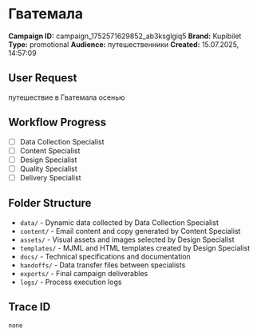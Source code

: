 # Гватемала

**Campaign ID:** campaign_1752571629852_ab3ksglgiq5
**Brand:** Kupibilet
**Type:** promotional
**Audience:** путешественники
**Created:** 15.07.2025, 14:57:09

## User Request
путешествие в Гватемала осенью

## Workflow Progress
- [ ] Data Collection Specialist
- [ ] Content Specialist  
- [ ] Design Specialist
- [ ] Quality Specialist
- [ ] Delivery Specialist

## Folder Structure

- `data/` - Dynamic data collected by Data Collection Specialist
- `content/` - Email content and copy generated by Content Specialist
- `assets/` - Visual assets and images selected by Design Specialist
- `templates/` - MJML and HTML templates created by Design Specialist
- `docs/` - Technical specifications and documentation
- `handoffs/` - Data transfer files between specialists
- `exports/` - Final campaign deliverables
- `logs/` - Process execution logs

## Trace ID
`none`
